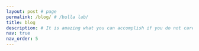 ```yaml
---
layout: post # page
permalink: /blog/ # /bulla lab/
title: blog
description: # It is amazing what you can accomplish if you do not care who gets the credit. - Harry Truman
nav: true
nav_order: 5
---
```


<!-- ---

### general info

The lab is being established at Faculty of Environmental Sciences, Czech University of Life Sciencess Prague. 

### scientific approach

Our lab will have a flat hierarchical structure with uninimous decession making, and genuin non-violent communicatiton. The scientific rigour is what matters to us.

### teaching and mentoring approach

**Student oriented course design** - We start by asking the students what and how they want to learn and fluidly design/change the course according to students needs. -->
